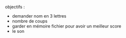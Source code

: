 objectifs :

- demander nom en 3 lettres
- nombre de coups
- garder en mémoire fichier pour avoir un meilleur score
- le son
